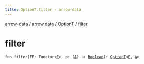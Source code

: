 ```yaml
---
title: OptionT.filter - arrow-data
---
```


[arrow-data](../../index.html) / [arrow.data](../index.html) / [OptionT](index.html) / [filter](./filter.html)

# filter

`fun filter(FF: Functor<`[`F`](index.html#F)`>, p: (`[`A`](index.html#A)`) -> `[`Boolean`](https://kotlinlang.org/api/latest/jvm/stdlib/kotlin/-boolean/index.html)`): `[`OptionT`](index.html)`<`[`F`](index.html#F)`, `[`A`](index.html#A)`>`